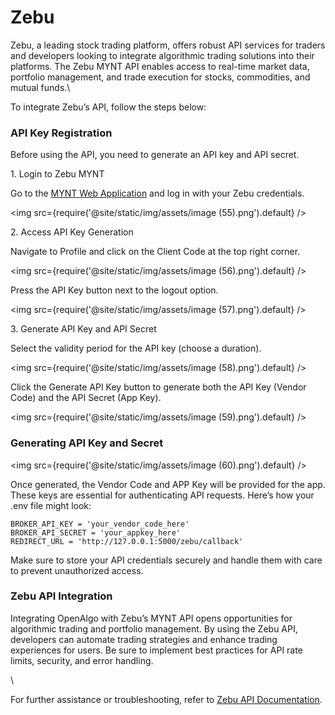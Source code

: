 # Zebu

Zebu, a leading stock trading platform, offers robust API services for traders and developers looking to integrate algorithmic trading solutions into their platforms. The Zebu MYNT API enables access to real-time market data, portfolio management, and trade execution for stocks, commodities, and mutual funds.\


To integrate Zebu’s API, follow the steps below:

### API Key Registration



Before using the API, you need to generate an API key and API secret.



1\. Login to Zebu MYNT

Go to the [MYNT Web Application](https://mynt.in/#/) and log in with your Zebu credentials.

<img
  src={require('@site/static/img/assets/image (55).png').default}
/>

2\. Access API Key Generation

Navigate to Profile and click on the Client Code at the top right corner.

<img
  src={require('@site/static/img/assets/image (56).png').default}
/>

Press the API Key button next to the logout option.

<img
  src={require('@site/static/img/assets/image (57).png').default}
/>

3\. Generate API Key and API Secret

Select the validity period for the API key (choose a duration).

<img
  src={require('@site/static/img/assets/image (58).png').default}
/>

Click the Generate API Key button to generate both the API Key (Vendor Code) and the API Secret (App Key).

<img
  src={require('@site/static/img/assets/image (59).png').default}
/>

### Generating API Key and Secret

<img
  src={require('@site/static/img/assets/image (60).png').default}
/>

Once generated, the Vendor Code and APP Key will be provided for the app. These keys are essential for authenticating API requests. Here’s how your .env file might look:

```
BROKER_API_KEY = 'your_vendor_code_here'
BROKER_API_SECRET = 'your_appkey_here'
REDIRECT_URL = 'http://127.0.0.1:5000/zebu/callback'
```

Make sure to store your API credentials securely and handle them with care to prevent unauthorized access.

### Zebu API Integration

Integrating OpenAlgo with Zebu’s MYNT API opens opportunities for algorithmic trading and portfolio management. By using the Zebu API, developers can automate trading strategies and enhance trading experiences for users. Be sure to implement best practices for API rate limits, security, and error handling.

\


For further assistance or troubleshooting, refer to [Zebu API Documentation](https://zebumyntapi.web.app).
